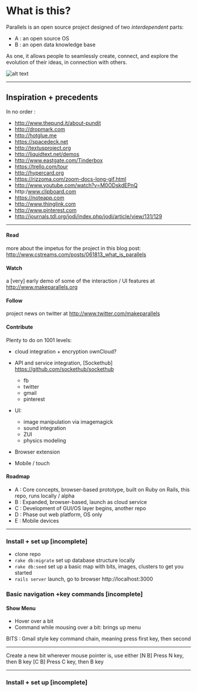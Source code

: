 What is this?
============


Parallels is an open source project designed of two *interdependent* parts: 
* A : an open source OS 
* B : an open data knowledge base

As one, it allows people to seamlessly create, connect, and explore the evolution of their ideas, in connection with others.

![alt text](http://www.cstreams.com/assets/posts/061813_what_is_parallels/what_is_parallels_thumb.png "Title")


****************************************************************

Inspiration + precedents
-----------------

In no order :

* http://www.thepund.it/about-pundit
* http://dropmark.com
* http://hotglue.me
* https://spacedeck.net
* http://textusproject.org
* http://liquidtext.net/demos
* http://www.eastgate.com/Tinderbox
* https://trello.com/tour
* http://hypercard.org
* https://rizzoma.com/zoom-docs-long-gif.html
* http://www.youtube.com/watch?v=M0ODskdEPnQ
* http:/www.clipboard.com
* https://noteapp.com
* http://www.thinglink.com
* http://www.pinterest.com
* http://journals.tdl.org/jodi/index.php/jodi/article/view/131/129

****************************************************************


#### Read
more about the impetus for the project in this blog post:
http://www.cstreams.com/posts/061813_what_is_parallels


#### Watch 
a [very] early demo of some of the interaction / UI features at http://www.makeparallels.org


#### Follow 
project news on twitter at http://www.twitter.com/makeparallels




#### Contribute 

Plenty to do on 1001 levels:

* cloud integration + encryption ownCloud?

* API and service integration, [Sockethub] https://github.com/sockethub/sockethub
  * fb
  * twitter
  * gmail
  * pinterest



* UI:
  * image manipulation via imagemagick
  * sound integration
  * ZUI
  * physics modeling


* Browser extension

* Mobile / touch


#### Roadmap

* A     : Core concepts, browser-based prototype, built on Ruby on Rails, this repo, runs locally / alpha
* B     : Expanded, browser-based, launch as cloud service
* C     : Development of GUI/OS layer begins, another repo
* D     : Phase out web platform, OS only
* E     : Mobile devices






****************************************************************


### Install + set up  [incomplete]


* clone repo
* `rake db:migrate` set up database structure locally
* `rake db:seed` set up a basic map with bits, images, clusters to get you started
* `rails server` launch, go to browser http://localhost:3000



### Basic navigation +key commands  [incomplete]

#### Show Menu 
* Hover over a bit
* Command while mousing over a bit: brings up menu


BITS : Gmail style key command chain, meaning press first key, then second 

----
Create a new bit wherever mouse pointer is, use either
[N B]   Press N key, then B key
[C B]   Press C key, then B key

-----





### Install + set up  [incomplete]





